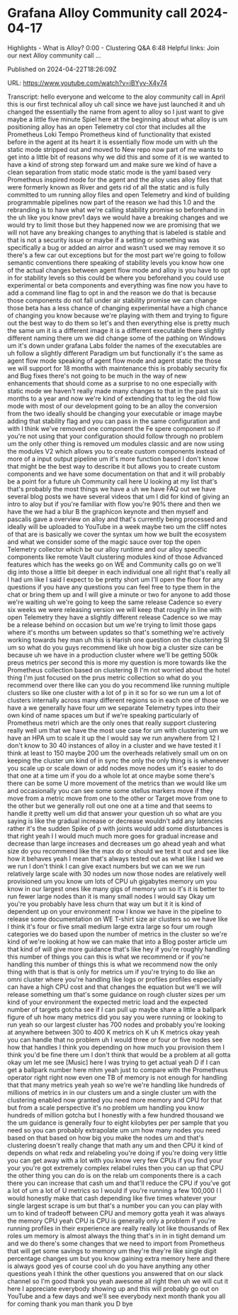 # Grafana Alloy Community call 2024-04-17

Highlights - What is Alloy? 0:00 - Clustering Q&A 6:48 Helpful links: Join our next Alloy community call ...

Published on 2024-04-22T18:26:09Z

URL: https://www.youtube.com/watch?v=iBYyv-X4y74

Transcript: hello everyone and welcome to the aloy community call in April this is our first technical alloy uh call since we have just launched it and uh changed the essentially the name from agent to alloy so I just want to give maybe a little five minute Spiel here at the beginning about what alloy is um positioning alloy has an open Telemetry col ctor that includes all the Prometheus Loki Tempo Prometheus kind of functionality that existed before in the agent at its heart it is essentially flow mode um with uh the static mode stripped out and moved to New repo now part of me wants to get into a little bit of reasons why we did this and some of it is we wanted to have a kind of strong step forward um and make sure we kind of have a clean separation from static mode static mode is the yaml based very Prometheus inspired mode for the agent and the alloy uses alloy files that were formerly known as River and gets rid of all the static and is fully committed to um running alloy files and open Telemetry and kind of building programmable pipelines now part of the reason we had this 1.0 and the rebranding is to have what we're calling stability promise so beforehand in the uh like you know prev1 days we would have a breaking changes and we would try to limit those but they happened now we are promising that we will not have any breaking changes to anything that is labeled is stable and that is not a security issue or maybe if a setting or something was specifically a bug or added an airror and wasn't used we may remove it so there's a few car out exceptions but for the most part we're going to follow semantic conventions there speaking of stability levels you know how one of the actual changes between agent flow mode and alloy is you have to opt in for stability levels so this could be where you beforehand you could use experimental or beta components and everything was fine now you have to add a command line flag to opt in and the reason we do that is because those components do not fall under air stability promise we can change those beta has a less chance of changing experimental have a high chance of changing you know because we're playing with them and trying to figure out the best way to do them so let's and then everything else is pretty much the same um it is a different image it is a different executable there slightly different naming there um we did change some of the pathing on Windows um it's down under grafana Labs folder the names of the executables are uh follow a slightly different Paradigm um but functionally it's the same as agent flow mode speaking of agent flow mode and agent static the those we will support for 18 months with maintenance this is probably security fix and Bug fixes there's not going to be much in the way of new enhancements that should come as a surprise to no one especially with static mode we haven't really made many changes to that in the past six months to a year and now we're kind of extending that to leg the old flow mode with most of our development going to be an alloy the conversion from the two ideally should be changing your executable or image maybe adding that stability flag and you can pass in the same configuration and with I think we've removed one component the Fe spere component so if you're not using that your configuration should follow through no problem um the only other thing is removed um modules classic and are now using the modules V2 which allows you to create custom components instead of more of a input output pipeline um it's more function based I don't know that might be the best way to describe it but allows you to create custom components and we have some documentation on that and it will probably be a point for a future uh Community call here U looking at my list that's that's probably the most things we have a uh we have FAQ out we have several blog posts we have several videos that um I did for kind of giving an intro to aloy but if you're familiar with flow you're 90% there and then we have the we had a blur B the graphicon keynote and then myself and pascalis gave a overview on alloy and that's currently being processed and ideally will be uploaded to YouTube in a week maybe two um the cliff notes of that are is basically we cover the syntax um how we built the ecosystem and what we consider some of the magic sauce over top the open Telemetry collector which be our alloy runtime and our alloy specific components like remote Vault clustering modules kind of those Advanced features which has the weeks go on WE and Community calls go on we'll dig into those a little bit deeper in each individual one all right that's really all I had um like I said I expect to be pretty short um I'll open the floor for any questions if you have any questions you can feel free to type them in the chat or bring them up and I will give a minute or two for anyone to add those we're waiting uh we're going to keep the same release Cadence so every six weeks we were releasing version we will keep that roughly in line with open Telemetry they have a slightly different release Cadence so we may be a release behind on occasion but um we're trying to limit those gaps where it's months um between updates so that's something we're actively working towards hey man uh this is Harish one question on the clustering SI um so what do you guys recommend like uh how big a cluster size can be because uh we have in a production cluster where we'll be getting 500k preus metrics per second this is more my question is more towards like the Prometheus collection based on clustering B I'm not worried about the hotel thing I'm just focused on the prus metric collection so what do you recommend over there like can you do you recommend like running multiple clusters so like one cluster with a lot of p in it so for so we run um a lot of clusters internally across many different regions so in each one of those we have a we generally have four um we separate Telemetry types into their own kind of name spaces um but if we're speaking particularly of Prometheus metri which are the only ones that really support clustering really well um that we have the most use case for um with clustering um we have an HPA um to scale it up the I would say we run anywhere from 12 I don't know to 30 40 instances of alloy in a cluster and we have tested it I think at least to 150 maybe 200 um the overheads relatively small um on on keeping the cluster um kind of in sync the only the only thing is is whenever you scale up or scale down or add nodes move nodes um it's easier to do that one at a time um if you do a whole lot at once maybe some there's there can be some U more movement of the metrics than we would like um and occasionally you can see some some stellus markers move if they move from a metric move from one to the other or Target move from one to the other but we generally roll out one one at a time and that seems to handle it pretty well um did that answer your question uh so what are you saying is like the gradual increase or decrease wouldn't add any latencies rather it's the sudden Spike of p with joints would add some disturbances is that right yeah I I would much much more goes for gradual increase and decrease than large increases and decreases um go ahead yeah and what size do you recommend like the max do or should we test it out and see like how it behaves yeah I mean that's always tested out as what like I said we we run I don't think I can give exact numbers but we can we we run relatively large scale with 30 nodes um now those nodes are relatively well provisioned um you know um lots of CPU uh gigabytes memory um you know in our largest ones like many gigs of memory um so it's it is better to run fewer large nodes than it is many small nodes I would say Okay um you're you probably have less churn that way um but it it is kind of dependent up on your environment now I know we have in the pipeline to release some documentation on WE T-shirt size air clusters so we have like I think it's four or five small medium large extra large so four um rough categories we do based upon the number of metrics in the cluster so we're kind of we're looking at how we can make that into a Blog poster article um that kind of will give more guidance that's like hey if you're roughly handling this number of things you can this is what we recommend or if you're handling this number of things this is what we recommend now the only thing with that is that is only for metrics um if you're trying to do like an omni cluster where you're handling like logs or profiles profiles especially can have a high CPU cost and that changes the equation but we'll we will release something um that's some guidance on rough cluster sizes per um kind of your environment the expected metric load and the expected number of targets gotcha see if I can pull up maybe share a little a ballpark figure of uh how many metrics did you say you were running or looking to run yeah so our largest cluster has 700 nodes and probably you're looking at anywhere between 300 to 400 K metrics oh K uh K metrics okay yeah you can handle that no problem uh I would three or four or five nodes see how that handles I think you depending on how much you provision them I think you'd be fine there um I don't think that would be a problem at all gotta okay um let me see [Music] here I was trying to get actual yeah D if I can get a ballpark number here mhm yeah just to compare with the Prometheus operator right right now even one TB of memory is not enough for handling that that many metrics yeah yeah so we're we're handling like hundreds of millions of metrics in in our clusters um and a single cluster um with the clustering enabled now granted you need more memory and CPU for that but from a scale perspective it's no problem um handling you know hundreds of million gotcha but I honestly with a few hundred thousand we the um guidance is generally four to eight kilobytes per per sample that you need so you can probably extrapolate um um how many nodes you need based on that based on how big you make the nodes um and that's clustering doesn't really change that math any um and then CPU it kind of depends on what redx and relabeling you're doing if you're doing very little you can get away with a lot with you know very few CPUs if you find your your you're got extremely complex relabel rules then you can up that CPU the other thing you can do is on the relab um components there is a cach there you can increase that cash um and that'll reduce the CPU if you've got a lot of um a lot of U metrics so I would if you're running a few 100,000 I I would honestly make that cash depending like five times whatever your single largest scrape is um but that's a number you can you can play with um to kind of tradeoff between CPU and memory gotta yeah it was always the memory CPU yeah CPU is CPU is generally only a problem if you're running profiles in their experience are really really lot like thousands of Rex roles um memory is almost always the thing that's in in in tight demand um and we do there's some changes that we need to import from Prometheus that will get some savings to memory um they're they're like single digit percentage changes um but you know gaining extra memory here and there is always good yes of course cool uh do you have anything any other questions yeah I think the other questions you answered that on our slack channel so I'm good thank you yeah awesome all right then uh we will cut it here I appreciate everybody showing up and this will probably go out on YouTube and a few days and we'll see everybody next month thank you all for coming thank you man thank you D bye

